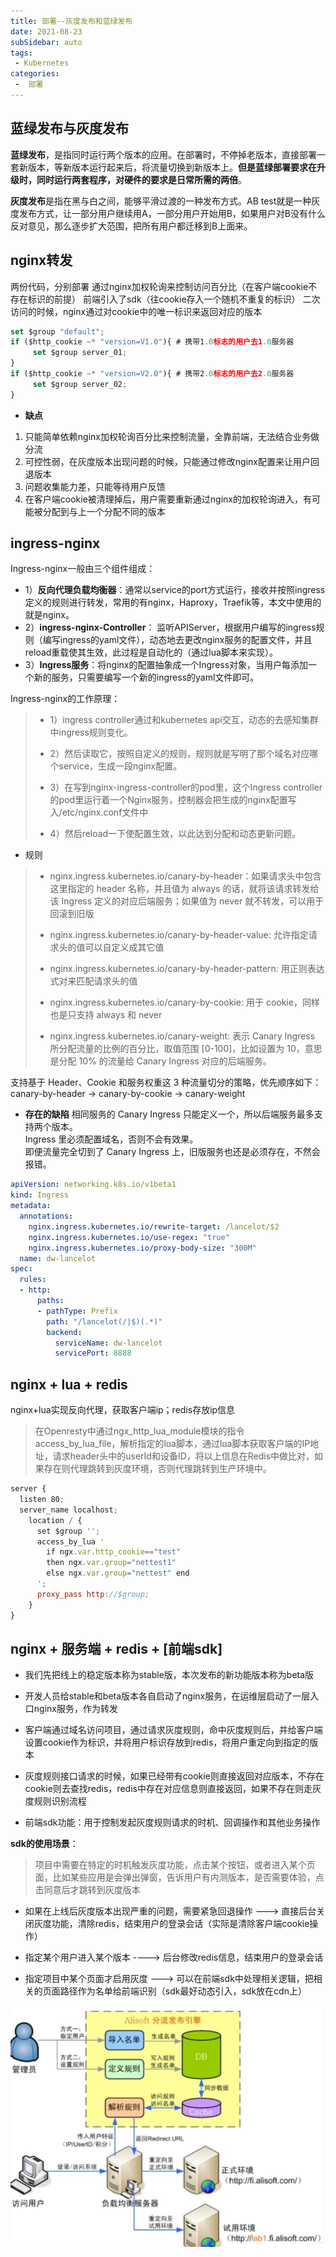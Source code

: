 ```yaml
---
title: 部署--灰度发布和蓝绿发布
date: 2021-08-23
subSidebar: auto
tags:
 - Kubernetes
categories:
 -  部署
---
```



##  蓝绿发布与灰度发布

**蓝绿发布**，是指同时运行两个版本的应用。在部署时，不停掉老版本，直接部署一套新版本，等新版本运行起来后，将流量切换到新版本上。**但是蓝绿部署要求在升级时，同时运行两套程序，对硬件的要求是日常所需的两倍**。

**灰度发布**是指在黑与白之间，能够平滑过渡的一种发布方式。AB test就是一种灰度发布方式，让一部分用户继续用A，一部分用户开始用B，如果用户对B没有什么反对意见，那么逐步扩大范围，把所有用户都迁移到B上面来。

##  nginx转发

两份代码，分别部署
通过nginx加权轮询来控制访问百分比（在客户端cookie不存在标识的前提）
前端引入了sdk（往cookie存入一个随机不重复的标识）
二次访问的时候，nginx通过对cookie中的唯一标识来返回对应的版本

```js
set $group "default";
if ($http_cookie ~* "version=V1.0"){ # 携带1.0标志的用户去1.0服务器
     set $group server_01;
}
if ($http_cookie ~* "version=V2.0"){ # 携带2.0标志的用户去2.0服务器
     set $group server_02;
}
```

-  **缺点**
1.  只能简单依赖nginx加权轮询百分比来控制流量，全靠前端，无法结合业务做分流
2.  可控性弱，在灰度版本出现问题的时候，只能通过修改nginx配置来让用户回退版本 
3.  问题收集能力差，只能等待用户反馈 
4.  在客户端cookie被清理掉后，用户需要重新通过nginx的加权轮询进入，有可能被分配到与上一个分配不同的版本



##  **ingress-nginx**

Ingress-nginx一般由三个组件组成：

*   1）**反向代理负载均衡器**：通常以service的port方式运行，接收并按照ingress定义的规则进行转发，常用的有nginx，Haproxy，Traefik等，本文中使用的就是nginx。
*   2）**ingress-nginx-Controller**： 监听APIServer，根据用户编写的ingress规则（编写ingress的yaml文件），动态地去更改nginx服务的配置文件，并且reload重载使其生效，此过程是自动化的（通过lua脚本来实现）。
*   3）**Ingress服务**：将nginx的配置抽象成一个Ingress对象，当用户每添加一个新的服务，只需要编写一个新的ingress的yaml文件即可。

Ingress-nginx的工作原理：

>*   1）ingress controller通过和kubernetes api交互，动态的去感知集群中ingress规则变化。
>
>*   2）然后读取它，按照自定义的规则，规则就是写明了那个域名对应哪个service，生成一段nginx配置。 
>*   3）在写到nginx-ingress-controller的pod里，这个Ingress controller的pod里运行着一个Nginx服务，控制器会把生成的nginx配置写入/etc/nginx.conf文件中   
>*   4）然后reload一下使配置生效，以此达到分配和动态更新问题。

- 规则

> - nginx.ingress.kubernetes.io/canary-by-header：如果请求头中包含这里指定的 header 名称，并且值为 always 的话，就将该请求转发给该 Ingress 定义的对应后端服务；如果值为 never 就不转发，可以用于回滚到旧版
>
> - nginx.ingress.kubernetes.io/canary-by-header-value:  允许指定请求头的值可以自定义成其它值
> - nginx.ingress.kubernetes.io/canary-by-header-pattern: 用正则表达式对来匹配请求头的值 
> - nginx.ingress.kubernetes.io/canary-by-cookie:   用于 cookie，同样也是只支持 always 和 never
> - nginx.ingress.kubernetes.io/canary-weight:   表示 Canary Ingress 所分配流量的比例的百分比，取值范围 [0-100]，比如设置为 10，意思是分配 10% 的流量给 Canary Ingress 对应的后端服务。

支持基于 Header、Cookie 和服务权重这 3 种流量切分的策略，优先顺序如下：canary-by-header -> canary-by-cookie -> canary-weight

-  **存在的缺陷**
相同服务的 Canary Ingress 只能定义一个，所以后端服务最多支持两个版本。  
Ingress 里必须配置域名，否则不会有效果。  
即便流量完全切到了 Canary Ingress 上，旧版服务也还是必须存在，不然会报错。


```yaml
apiVersion: networking.k8s.io/v1beta1
kind: Ingress
metadata:
  annotations:
    nginx.ingress.kubernetes.io/rewrite-target: /lancelot/$2
    nginx.ingress.kubernetes.io/use-regex: "true"
    nginx.ingress.kubernetes.io/proxy-body-size: "300M"
  name: dw-lancelot
spec:
  rules:
  - http:
      paths:
      - pathType: Prefix
        path: "/lancelot(/|$)(.*)"
        backend:
          serviceName: dw-lancelot
          servicePort: 8888
```


##   **nginx + lua + redis**

nginx+lua实现反向代理，获取客户端ip；redis存放ip信息

>在Openresty中通过ngx_http_lua_module模块的指令access_by_lua_file，解析指定的lua脚本，通过lua脚本获取客户端的IP地址，请求header头中的userId和设备ID，将以上信息在Redis中做比对，如果存在则代理跳转到灰度环境，否则代理跳转到生产环境中。 

```js
server {
  listen 80;
  server_name localhost;
    location / {
      set $group '';
      access_by_lua '
        if ngx.var.http_cookie=="test" 
        then ngx.var.group="nettest1"
        else ngx.var.group="nettest" end
      ';
      proxy_pass http://$group;
    }
}
```


##  **nginx + 服务端 + redis + [前端sdk]**

*  我们先把线上的稳定版本称为stable版，本次发布的新功能版本称为beta版
*  开发人员给stable和beta版本各自启动了nginx服务，在运维层启动了一层入口nginx服务，作为转发
*   客户端通过域名访问项目，通过请求灰度规则，命中灰度规则后，并给客户端设置cookie作为标识，并将用户标识存放到redis，将用户重定向到指定的版本
    
*   灰度规则接口请求的时候，如果已经带有cookie则直接返回对应版本，不存在cookie则去查找redis，redis中存在对应信息则直接返回，如果不存在则走灰度规则识别流程
    
*   前端sdk功能：用于控制发起灰度规则请求的时机、回调操作和其他业务操作

**sdk的使用场景**：  
>项目中需要在特定的时机触发灰度功能，点击某个按钮，或者进入某个页面，比如某些应用是会弹出弹窗，告诉用户有内测版本，是否需要体验，点击同意后才跳转到灰度版本

- 如果在上线后灰度版本出现严重的问题，需要紧急回退操作 --->   直接后台关闭灰度功能，清除redis，结束用户的登录会话（实际是清除客户端cookie操作）
    
- 指定某个用户进入某个版本 ---->  后台修改redis信息，结束用户的登录会话
    
-  指定项目中某个页面才启用灰度  --->   可以在前端sdk中处理相关逻辑，把相关的页面路径作为名单给前端识别（sdk最好动态引入，sdk放在cdn上）


![carry-deploy](../images/carry-deploy.png)




